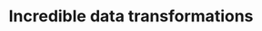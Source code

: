 ---
title: 'Incredible data transformations'
description: 'Ballerina has cracked the challenge of mapping one kind of data value to another kind of data value, simultaneously as code and picture so that both are simple, powerful and boundless. See sample: Google Calendar Event to Trello Card'
url: https://github.com/ballerina-guides/integration-samples/blob/main/clientary_invoices_to_quickbooks_online_invoices/main.bal#L75'
image: 'images/data-transformation.png'
---